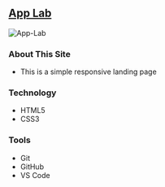 ## [App Lab](https://ph-app-lab.netlify.app/)

<img src="https://i.ibb.co/589kNqg/App-Lab.png" alt="App-Lab" border="0">

### About This Site

- This is a simple responsive landing page

### Technology

- HTML5
- CSS3

### Tools

- Git
- GitHub
- VS Code

